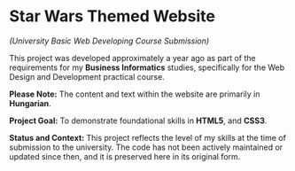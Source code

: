 # Star Wars Themed Website
*(University Basic Web Developing Course Submission)*

This project was developed approximately a year ago as part of the requirements for my **Business Informatics** studies, specifically for the Web Design and Development practical course.

**Please Note:** The content and text within the website are primarily in **Hungarian**.

**Project Goal:**
To demonstrate foundational skills in **HTML5**, and **CSS3**.

**Status and Context:**
This project reflects the level of my skills at the time of submission to the university. The code has not been actively maintained or updated since then, and it is preserved here in its original form.
